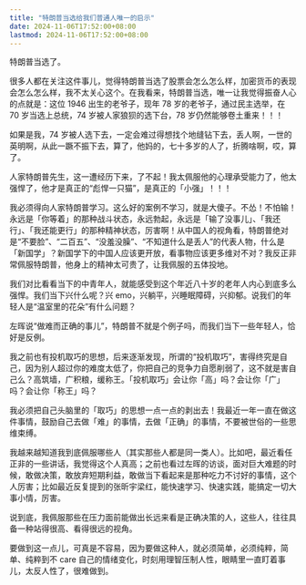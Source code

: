 ```yaml
---
title: "特朗普当选给我们普通人唯一的启示"
date: 2024-11-06T17:52:00+08:00
lastmod: 2024-11-06T17:52:00+08:00
---
```


特朗普当选了。

<!--more-->

很多人都在关注这件事儿，觉得特朗普当选了股票会怎么怎么样，加密货币的表现会怎么怎么样，我不太关心这个。在我看来，特朗普当选，唯一让我觉得振奋人心的点就是：这位 1946 出生的老爷子，现年 78 岁的老爷子，通过民主选举，在 70 岁当选上总统，74 岁被人家狼狈的选下台，78 岁仍然能够卷土重来！！！

如果是我，74 岁被人选下去，一定会难过得想找个地缝钻下去，丢人啊，一世的英明啊，从此一蹶不振下去，算了，他妈的，七十多岁的人了，折腾啥啊，哎，算了。

人家特朗普先生，这一遭经历下来，了不起！我太佩服他的心理承受能力了，他太强悍了，他才是真正的“彪悍一只猫”，是真正的「小强」！！！

我必须得向人家特朗普学习。这么好的案例不学习，就是大傻子。不怂！不怕输！永远是「你等着」的那种战斗状态，永远勃起，永远是「输了没事儿」、「我还行」、「我还能更行」的那种精神状态，厉害啊！从中国人的视角看，特朗普绝对是“不要脸”、“二百五”、“没羞没臊”、“不知道什么是丢人”的代表人物，什么是「新国学」？新国学下的中国人应该更开放，看事物应该更多维对不对？我反正非常佩服特朗普，他身上的精神太可贵了，让我佩服的五体投地。

我们对比看看当下的中青年人，就能感受到这个年近八十岁的老年人内心到底多么强悍。我们当下兴什么呢？兴 emo，兴躺平，兴睡眠障碍，兴抑郁。说我们的年轻人是“温室里的花朵”有什么问题？

左晖说“做难而正确的事儿”，特朗普不就是个例子吗，而我们当下一些年轻人，恰好是反例。

我之前也有投机取巧的思想，后来逐渐发现，所谓的“投机取巧”，害得终究是自己，因为别人超过你的难度太低了，你把自己的竞争力自愿削弱了，这不就是害自己么？高筑墙，广积粮，缓称王。「投机取巧」会让你「高」吗？会让你「广」吗？会让你「称王」吗？

我必须把自己头脑里的「取巧」的思想一点一点的剥出去！我最近一年一直在做这件事情，鼓励自己去做「难」的事情，去做「正确」的事情，不要被世俗的一些思维束缚。

我越来越知道我到底佩服哪些人（其实那些人都是同一类人）。比如吧，最近看任正非的一些讲话，我觉得这个人真高；之前也看过左晖的访谈，面对巨大难题的时候，敢做决策，敢放弃短期利益，敢做当下看起来是那种吃力不讨好的事情，这个人厉害；比如最近反复提到的张昕宇梁红，能快速学习、快速实践，能搞定一切大事小情，厉害。

说到底，我佩服那些在压力面前能做出长远来看是正确决策的人，这些人，往往具备一种站得很高、看得很远的视角。

要做到这一点儿，可真是不容易，因为要做这种人，就必须简单，必须纯粹，简单、纯粹到不 care 自己的情绪变化，时刻用理智压制人性，眼睛里一直盯着事儿，太反人性了，很难做到。